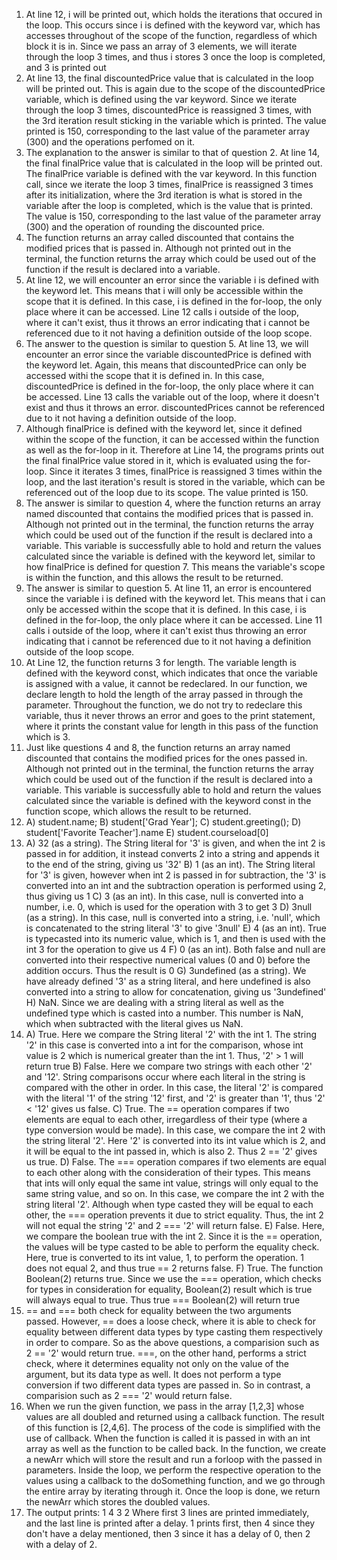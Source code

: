 1. At line 12, i will be printed out, which holds the iterations that occured in the loop. This occurs since i is defined with the keyword var, which has accesses throughout of the scope of the function, regardless of which block it is in. Since we pass an array of 3 elements, we will iterate through the loop 3 times, and thus i stores 3 once the loop is completed, and 3 is printed out
2. At line 13, the final discountedPrice value that is calculated in the loop will be printed out. This is again due to the scope of the discountedPrice variable, which is defined using the var keyword. Since we iterate through the loop 3 times, discountedPrice is reassigned 3 times, with the 3rd iteration result sticking in the variable which is printed. The value printed is 150, corresponding to the last value of the parameter array (300) and the operations perfomed on it.
3. The explanation to the answer is similar to that of question 2. At line 14, the final finalPrice value that is calculated in the loop will be printed out. The finalPrice variable is defined with the var keyword. In this function call, since we iterate the loop 3 times, finalPrice is reassigned 3 times after its initialization, where the 3rd iteration is what is stored in the variable after the loop is completed, which is the value that is printed. The value is 150, corresponding to the last value of the parameter array (300) and the operation of rounding the discounted price. 
4. The function returns an array called discounted that contains the modified prices that is passed in. Although not printed out in the terminal, the function returns the array which could be used out of the function if the result is declared into a variable.
5. At line 12, we will encounter an error since the variable i is defined with the keyword let. This means that i will only be accessible within the scope that it is defined. In this case, i is defined in the for-loop, the only place where it can be accessed. Line 12 calls i outside of the loop, where it can't exist, thus it throws an error indicating that i cannot be referenced due to it not having a definition outside of the loop scope.
6. The answer to the question is similar to question 5. At line 13, we will encounter an error since the variable discountedPrice is defined with the keyword let. Again, this means that discountedPrice can only be accessed withi the scope that it is defined in. In this case, discountedPrice is defined in the for-loop, the only place where it can be accessed. Line 13 calls the variable out of the loop, where it doesn't exist and thus it throws an error. discountedPrices cannot be referenced due to it not having a definition outside of the loop. 
7. Although finalPrice is defined with the keyword let, since it defined within the scope of the function, it can be accessed within the function as well as the for-loop in it. Therefore at Line 14, the programs prints out the final finalPrice value stored in it, which is evaluated using the for-loop. Since it iterates 3 times, finalPrice is reassigned 3 times within the loop, and the last iteration's result is stored in the variable, which can be referenced out of the loop due to its scope. The value printed is 150. 
8. The answer is similar to question 4, where the function returns an array named discounted that contains the modified prices that is passed in. Although not printed out in the terminal, the function returns the array which could be used out of the function if the result is declared into a variable. This variable is successfully able to hold and return the values calculated since the variable is defined with the keyword let, similar to how finalPrice is defined for question 7. This means the variable's scope is within the function, and this allows the result to be returned. 
9. The answer is similar to question 5. At line 11, an error is encountered since the variable i is defined with the keyword let. This means that i can only be accessed within the scope that it is defined. In this case, i is defined in the for-loop, the only place where it can be accessed. Line 11 calls i outside of the loop, where it can't exist thus throwing an error indicating that i cannot be referenced due to it not having a definition outside of the loop scope.
10. At Line 12, the function returns 3 for length. The variable length is defined with the keyword const, which indicates that once the variable is assigned with a value, it cannot be redeclared. In our function, we declare length to hold the length of the array passed in through the parameter. Throughout the function, we do not try to redeclare this variable, thus it never throws an error and goes to the print statement, where it prints the constant value for length in this pass of the function which is 3.
11. Just like questions 4 and 8, the function returns an array named discounted that contains the modified prices for the ones passed in. Although not printed out in the terminal, the function returns the array which could be used out of the function if the result is declared into a variable. This variable is successfully able to hold and return the values calculated since the variable is defined with the keyword const in the function scope, which allows the result to be returned. 
12. A) student.name;
    B) student['Grad Year'];
    C) student.greeting();
    D) student['Favorite Teacher'].name
    E) student.courseload[0]
13. A) 32 (as a string). The String literal for '3' is given, and when the int 2 is passed in for addition, it instead converts 2 into a string and appends it to the end of the string, giving us '32'
    B) 1 (as an int). The String literal for '3' is given, however when int 2 is passed in for subtraction, the '3' is converted into an int and the subtraction operation is performed using 2, thus giving us 1
    C) 3 (as an int). In this case, null is converted into a number, i.e. 0, which is used for the operation with 3 to get 3
    D) 3null (as a string). In this case, null is converted into a string, i.e. 'null', which is concatenated to the string literal '3' to give '3null'
    E) 4 (as an int). True is typecasted into its numeric value, which is 1, and then is used with the int 3 for the operation to give us 4
    F) 0 (as an int). Both false and null are converted into their respective numerical values (0 and 0) before the addition occurs. Thus the result is 0
    G) 3undefined (as a string). We have already defined '3' as a string literal, and here undefined is also converted into a string to allow for concatenation, giving us '3undefined'
    H) NaN. Since we are dealing with a string literal as well as the undefined type which is casted into a number. This number is NaN, which when subtracted with the literal gives us NaN.
14. A) True. Here we compare the String literal '2' with the int 1. The string '2' in this case is converted into a int for the comparison, whose int value is 2 which is numerical greater than the int 1. Thus, '2' > 1 will return true
    B) False. Here we compare two strings with each other '2' and '12'. String comparisons occur where each literal in the string is compared with the other in order. In this case, the literal '2' is compared with the literal '1' of the string '12' first, and '2' is greater than '1', thus '2' < '12' gives us false. 
    C) True. The == operation compares if two elements are equal to each other, irregardless of their type (where a type conversion would be made). In this case, we compare the int 2 with the string literal '2'. Here '2' is converted into its int value which is 2, and it will be equal to the int passed in, which is also 2. Thus 2 == '2' gives us true.
    D) False. The === operation compares if two elements are equal to each other along with the consideration of their types. This means that ints will only equal the same int value, strings will only equal to the same string value, and so on. In this case, we compare the int 2 with the string literal '2'. Although when type casted they will be equal to each other, the === operation prevents it due to strict equality. Thus, the int 2 will not equal the string '2' and 2 === '2' will return false.
    E) False. Here, we compare the boolean true with the int 2. Since it is the == operation, the values will be type casted to be able to perform the equality check. Here, true is converted to its int value, 1, to perform the operation. 1 does not equal 2, and thus true == 2 returns false.
    F) True. The function Boolean(2) returns true. Since we use the === operation, which checks for types in consideration for equality, Boolean(2) result which is true will always equal to true. Thus true === Boolean(2) will return true
15. == and === both check for equality between the two arguments passed. However, == does a loose check, where it is able to check for equality between different data types by type casting them respectively in order to compare. So as the above questions, a comparision such as 2 == '2' would return true. ===, on the other hand, performs a strict check, where it determines equality not only on the value of the argument, but its data type as well. It does not perform a type conversion if two different data types are passed in. So in contrast, a comparision such as 2 === '2' would return false.
17. When we run the given function, we pass in the array [1,2,3] whose values are all doubled and returned using a callback function. The result of this function is [2,4,6]. The process of the code is simplified with the use of callback. When the function is called it is passed in with an int array as well as the function to be called back. In the function, we create a newArr which will store the result and run a forloop with the passed in parameters. Inside the loop, we perform the respective operation to the values using a callback to the doSomething function, and we go through the entire array by iterating through it. Once the loop is done, we return the newArr which stores the doubled values.
19. The output prints:
    1
    4
    3
    2
    Where first 3 lines are printed immediately, and the last line is printed after a delay. 1 prints first, then 4 since they don't have a delay mentioned, then 3 since it has a delay of 0, then 2 with a delay of 2.

